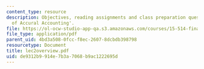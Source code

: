 ```yaml
---
content_type: resource
description: Objectives, reading assignments and class preparation questions on 'Principles
  of Accural Accounting'.
file: https://ol-ocw-studio-app-qa.s3.amazonaws.com/courses/15-514-financial-and-managerial-accounting-summer-2003/de9312b9914e7b3a7068b9ac1222695d_lec2overview.pdf
file_type: application/pdf
parent_uid: 4bd3a508-0fcc-f8ec-2607-8dcbdb398798
resourcetype: Document
title: lec2overview.pdf
uid: de9312b9-914e-7b3a-7068-b9ac1222695d
---
```

